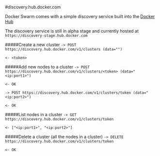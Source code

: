 #discovery.hub.docker.com

Docker Swarm comes with a simple discovery service built into the [Docker Hub](http://hub.docker.com)

The discovery service is still in alpha stage and currently hosted at `https://discovery-stage.hub.docker.com`

#####Create a new cluster
`-> POST https://discovery.hub.docker.com/v1/clusters (data="")`

`<- <token>`

#####Add new nodes to a cluster
`-> POST https://discovery.hub.docker.com/v1/clusters/<token> (data="<ip:port1>")`

`<- OK`

`-> POST https://discovery.hub.docker.com/v1/clusters/token (data="<ip:port2>")`

`<- OK`


#####List nodes in a cluster
`-> GET https://discovery.hub.docker.com/v1/clusters/token`

`<- ["<ip:port1>", "<ip:port2>"]`


#####Delete a cluster (all the nodes in a cluster)
`-> DELETE https://discovery.hub.docker.com/v1/clusters/token`

`<- OK`
